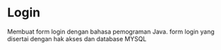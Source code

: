 # Login
Membuat form login dengan bahasa pemograman Java. form login yang disertai dengan hak akses dan database MYSQL
